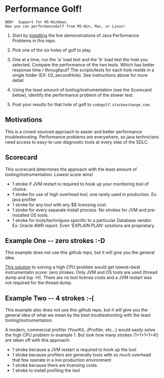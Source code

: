 # Performance Golf!
```
NEW!  Support for MS-Windows.
Now you can performanceGolf from MS-Win, Mac, or Linux!
```

1. Start by [installing](https://github.com/eostermueller/performanceGolf/wiki/Install-and-Run) the live demonstrations of Java Performance Problems in this repo.

2. Pick one of the six holes of golf to play.
3. One at a time, run the 'a' load test and the 'b' load test the hole you selected.  Compare the performance of the two tests.  Which has better response time / throughput?  The scripts/tests for each hole reside in a single folder (EX: 02_secondHole).  See instructions above for more detail.
4. Using the least amount of tooling/instrumentation (see the Scorecard below), identify the performance problem of the slower test.
5. Post your results for that hole of golf to ```codegolf.stackexchange.com```.

## Motivations
This is a crowd-sourced approach to easier and better performance troubleshooting.  Performance problems are everywhere, so java technicians need access to easy-to-use diagnostic tools at every step of the SDLC.


## Scorecard
This scorecard determines the approach with the least amount of tooling/instrumentation.  Lowest score wins!  

* 1 stroke if JVM restart is required to hook up your monitoring tool of choice.
* 1 stroke for use of high overhead tool, one rarely used in production.  Ex:  java profiler
* 1 stroke for any tool with any $$ licensing cost.
* 1 stroke for every separate install process. No strokes for JVM and pre-installed OS tools. 
* 1 stroke for tools/techniques specific to a particular Database vendor.  Ex: Oracle AWR report.  Even ‘EXPLAIN PLAN’ solutions are proprietary.

## Example One -- zero strokes :-D
This example does not use this github repo, but it will give you the general idea.


[This solution](http://www.nurkiewicz.com/2012/08/which-java-thread-consumes-my-cpu.html) to solving a high CPU problem would get lowest=best instrumentatin score:  zero strokes.  Only JVM and OS tools are used (thread dump and top -H).  There are no tool license costs and a JVM restart was not required for the thread dump.

## Example Two -- 4 strokes :-(
This example also does not use this github repo, but it will give you the general idea of what we mean by the best troubleshooting with the least tooling/instrumentation.


A modern, commercial profiler (YourKit, JProfiler, etc...) would easily solve the high CPU problem in example 1.  But look how many strokes (1+1+1+1=4!) are taken off with this approach:
  * 1 stroke because a JVM restart is required to hook up the tool
  * 1 stroke because profilers are generally tools with so much overhead that few operate in a live production environment
  * 1 stroke because there are licensing costs.
  * 1 stroke to install profiling the tool
